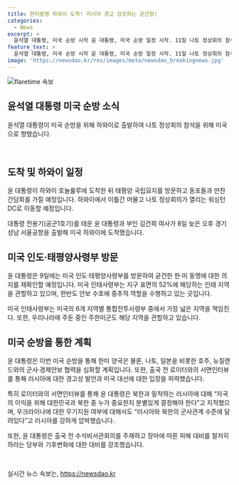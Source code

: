 ```yaml
---
title: 한미동맹 하와이 도착! 러시아 경고 강조하는 굳건함!
categories:
  - News
excerpt: >
  윤석열 대통령, 미국 순방 시작 윤 대통령, 미국 순방 일정 시작. 11일 나토 정상회의 참석 예정. 북대서양조약기구(NATO) 정상회의 참석 전, 외신과의 인터뷰에서 미국과의 동맹 강조. 윤 대통령은 러시아에 대한 경고성 발언도 전했고, 미국 호놀룰루에 도착해 태평양 국립묘지 방문 및 동포 간담회 예정. 인태사령부 방문을 통해 한·미 동맹 재확인할 예정. 미국 대선과 기후변화 관련 당부도 전했다.
feature_text: >
  윤석열 대통령, 미국 순방 시작 윤 대통령, 미국 순방 일정 시작. 11일 나토 정상회의 참석 예정. 북대서양조약기구(NATO) 정상회의 참석 전, 외신과의 인터뷰에서 미국과의 동맹 강조. 윤 대통령은 러시아에 대한 경고성 발언도 전했고, 미국 호놀룰루에 도착해 태평양 국립묘지 방문 및 동포 간담회 예정. 인태사령부 방문을 통해 한·미 동맹 재확인할 예정. 미국 대선과 기후변화 관련 당부도 전했다.
image: 'https://newsdao.kr/res/images/meta/newsdao_breakingnews.jpg'
---
```


<p><img src="https://newsdao.kr/res/images/meta/newsdao_breakingnews.jpg" alt="flaretime 속보" /></p>

<h2 data-ke-size="size26">윤석열 대통령 미국 순방 소식</h2>

<p>윤석열 대통령이 미국 순방을 위해 하와이로 출발하여 나토 정상회의 참석을 위해 미국으로 향했습니다.</p>

<p data-ke-size="size16">&#8203;</p>

<h2 data-ke-size="size24">도착 및 하와이 일정</h2>

<p>윤 대통령이 하와이 호놀룰루에 도착한 뒤 태평양 국립묘지를 방문하고 동포들과 만찬 간담회를 가질 예정입니다. 하와이에서 이틀간 머물고 나토 정상회의가 열리는 워싱턴DC로 이동할 예정입니다.</p>

<p data-ke-size="size16">대통령 전용기(공군1호기)를 태운 윤 대통령과 부인 김건희 여사가 8일 늦은 오후 경기 성남 서울공항을 출발해 미국 하와이에 도착했습니다.</p>

<h2 data-ke-size="size24">미국 인도·태평양사령부 방문</h2>

<p>윤 대통령은 9일에는 미국 인도·태평양사령부를 방문하여 굳건한 한·미 동맹에 대한 의지를 재확인할 예정입니다. 미국 인태사령부는 지구 표면의 52%에 해당하는 인태 지역을 관할하고 있으며, 한반도 안보 수호에 중추적 역할을 수행하고 있는 곳입니다.</p>

<p data-ke-size="size16">미국 인태사령부는 미국의 6개 지역별 통합전투사령부 중에서 가장 넓은 지역을 책임진다. 또한, 우리나라에 주둔 중인 주한미군도 해당 지역을 관할하고 있습니다.</p>

<h2 data-ke-size="size24">미국 순방을 통한 계획</h2>

<p>윤 대통령은 이번 미국 순방을 통해 한미 양국은 물론, 나토, 일본을 비롯한 호주, 뉴질랜드와의 군사·경제안보 협력을 심화할 계획입니다. 또한, 출국 전 로이터와의 서면인터뷰를 통해 러시아에 대한 경고성 발언과 미국 대선에 대한 입장을 피력했습니다.</p>

<p data-ke-size="size16">특히 로이터와의 서면인터뷰를 통해 윤 대통령은 북한과 밀착하는 러시아에 대해 “자국의 이익을 위해 대한민국과 북한 중 누가 중요한지 분별있게 결정해야 한다”고 지적했으며, 우크라이나에 대한 무기지원 여부에 대해서도 “러시아와 북한의 군사관계 수준에 달려있다”고 러시아를 강하게 압박했습니다.</p>

<p data-ke-size="size16">또한, 윤 대통령은 출국 전 수석비서관회의를 주재하고 장마에 따른 피해 대비를 철저히 하라는 당부와 기후변화에 대한 대비를 강조했습니다.</p>

<p data-ke-size="size16">&#8203;</p>
실시간 뉴스 속보는, <a href="https://newsdao.kr" rel="dofollow">https://newsdao.kr</a>


